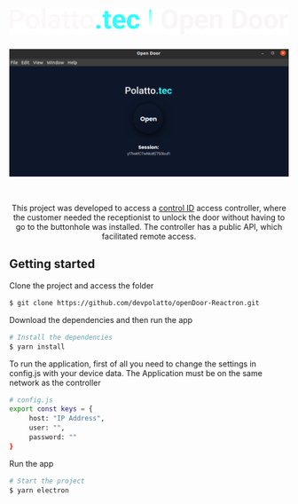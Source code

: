 <h1 align="center">
    <img alt="PlantManager" title="PlantManager" src=".github/open_door.svg"/>
</h1>

<p align="center">
  <img alt="Moveit" src=".github/app_preview.png">
</p> </br>
<p align="center">
  This project was developed to access a <a href='https://www.controlid.com.br/controle-de-acesso/'>control ID</a> access controller, where the customer needed the receptionist to unlock the door without having to go to the buttonhole was installed. The controller has a public API, which facilitated remote access.
</p>

## Getting started

Clone the project and access the folder

```bash
$ git clone https://github.com/devpolatto/openDoor-Reactron.git
```

Download the dependencies and then run the app

```bash
# Install the dependencies
$ yarn install
```

<p align="left">
To run the application, first of all you need to change the settings in config.js with your device data. The Application must be on the same network as the controller
</p>

```bash
# config.js
export const keys = {
     host: "IP Address",
     user: "",
     password: ""
}
```
<p align="left">
Run the app
</p>

```bash
# Start the project
$ yarn electron
```